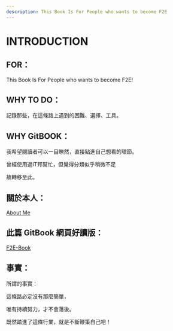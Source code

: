 ```yaml
---
description: This Book Is For People who wants to become F2E
---
```


# INTRODUCTION

## FOR：

This Book Is For People who wants to become F2E!

## WHY  TO DO：

記錄那些，在這條路上遇到的困難、選擇、工具。

## WHY  GitBOOK：

我希望閱讀者可以一目瞭然，直接點進自己想看的環節。

曾經使用過IT邦幫忙，但覺得分類似乎稍微不足

故轉移至此。

## 關於本人：

[About Me](https://liugoldent.github.io/LgtProfile/profile.html)

## 此篇 GitBook 網頁好讀版：

[F2E-Book](https://liugoldent.gitbook.io/workspace/)

## 事實：

所謂的事實：  
  
這條路必定沒有那麼簡單，

唯有持續努力，才不會落後。

既然踏進了這條行業，就是不斷鞭策自己吧！

